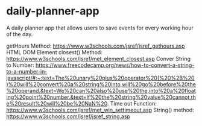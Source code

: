 # daily-planner-app
A daily planner app that allows users to save events for every working hour of the day.

getHours Method: https://www.w3schools.com/jsref/jsref_gethours.asp
HTML DOM Element closest() Method: https://www.w3schools.com/jsref/met_element_closest.asp
Conver String to Number: https://www.freecodecamp.org/news/how-to-convert-a-string-to-a-number-in-javascript/#:~:text=The%20unary%20plus%20operator%20(%20%2B%20)%20will%20convert%20a%20string%20into,will%20go%20before%20the%20operand.&text=We%20can%20also%20use%20the,into%20a%20floating%20point%20number.&text=If%20the%20string%20value%20cannot,the%20result%20will%20be%20NaN%20.
Time out Function: https://www.w3schools.com/jsref/met_win_settimeout.asp
String() method: https://www.w3schools.com/jsref/jsref_string.asp